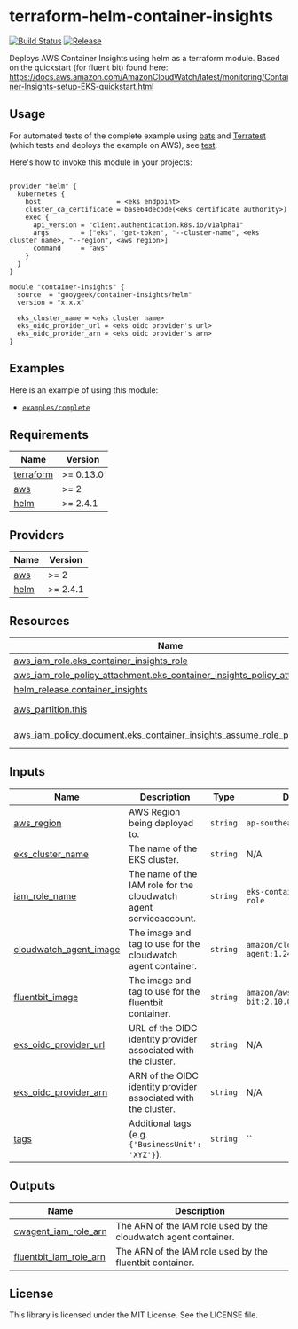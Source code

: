 # terraform-helm-container-insights

<!-- markdownlint-disable -->

[![Build Status](https://github.com/gooygeek/terraform-helm-container-insights/actions/workflows/terraform.yml/badge.svg)](https://github.com/gooygeek/terraform-helm-container-insights/actions/workflows/terraform.yml)
[![Release](https://github.com/gooygeek/terraform-helm-container-insights/actions/workflows/release.yml/badge.svg)](https://github.com/gooygeek/terraform-helm-container-insights/actions/workflows/release.yml)

<!-- markdownlint-restore -->

Deploys AWS Container Insights using helm as a terraform module.
Based on the quickstart (for fluent bit) found here:
https://docs.aws.amazon.com/AmazonCloudWatch/latest/monitoring/Container-Insights-setup-EKS-quickstart.html

## Usage

For automated tests of the complete example using [bats](https://github.com/bats-core/bats-core) and [Terratest](https://github.com/gruntwork-io/terratest) (which tests and deploys the example on AWS), see [test](test).

Here's how to invoke this module in your projects:

```hcl

provider "helm" {
  kubernetes {
    host                   = <eks endpoint>
    cluster_ca_certificate = base64decode(<eks certificate authority>)
    exec {
      api_version = "client.authentication.k8s.io/v1alpha1"
      args        = ["eks", "get-token", "--cluster-name", <eks cluster name>, "--region", <aws region>]
      command     = "aws"
    }
  }
}

module "container-insights" {
  source  = "gooygeek/container-insights/helm"
  version = "x.x.x"

  eks_cluster_name = <eks cluster name>
  eks_oidc_provider_url = <eks oidc provider's url>
  eks_oidc_provider_arn = <eks oidc provider's arn>
}
```

## Examples

Here is an example of using this module:

- [`examples/complete`](https://github.com/gooygeek/terraform-helm-container-insights/tree/master/examples/complete/)

## Requirements

| Name                                                                     | Version   |
| ------------------------------------------------------------------------ | --------- |
| <a name="requirement_terraform"></a> [terraform](#requirement_terraform) | >= 0.13.0 |
| <a name="requirement_aws"></a> [aws](#requirement_aws)                   | >= 2      |
| <a name="requirement_helm"></a> [helm](#requirement_helm)                | >= 2.4.1  |

## Providers

| Name                                                | Version  |
| --------------------------------------------------- | -------- |
| <a name="provider_aws"></a> [aws](#provider_aws)    | >= 2     |
| <a name="provider_helm"></a> [helm](#provider_helm) | >= 2.4.1 |

## Resources

| Name                                                                                                                                                                                  | Type        |
| ------------------------------------------------------------------------------------------------------------------------------------------------------------------------------------- | ----------- |
| [aws_iam_role.eks_container_insights_role](https://registry.terraform.io/providers/hashicorp/aws/latest/docs/resources/iam_role)                                                      | resource    |
| [aws_iam_role_policy_attachment.eks_container_insights_policy_attachment](https://registry.terraform.io/providers/hashicorp/aws/latest/docs/resources/aws_iam_role_policy_attachment) | resource    |
| [helm_release.container_insights](https://registry.terraform.io/providers/hashicorp/helm/latest/docs/resources/release)                                                               | resource    |
| [aws_partition.this](https://registry.terraform.io/providers/hashicorp/aws/latest/docs/data-sources/partition)                                                                        | data source |
| [aws_iam_policy_document.eks_container_insights_assume_role_policy](https://registry.terraform.io/providers/hashicorp/aws/latest/docs/data-sources/aws_iam_policy_document)           | data source |

## Inputs

| Name                                                                                                | Description                                                       | Type     | Default                                     | Required |
| --------------------------------------------------------------------------------------------------- | ----------------------------------------------------------------- | -------- | ------------------------------------------- | :------: |
| <a name="input_aws_region"></a> [aws_region](#input_aws_region)                                     | AWS Region being deployed to.                                     | `string` | `ap-southeast-2`                            |    no    |
| <a name="input_eks_cluster_name"></a> [eks_cluster_name](#input_eks_cluster_name)                   | The name of the EKS cluster.                                      | `string` | N/A                                         |   yes    |
| <a name="input_iam_role_name"></a> [iam_role_name](#input_iam_role_name)                            | The name of the IAM role for the cloudwatch agent serviceaccount. | `string` | `eks-container-insights-role`               |    no    |
| <a name="input_cloudwatch_agent_image"></a> [cloudwatch_agent_image](#input_cloudwatch_agent_image) | The image and tag to use for the cloudwatch agent container.      | `string` | `amazon/cloudwatch-agent:1.247348.0b251302` |    no    |
| <a name="input_fluentbit_image"></a> [fluentbit_image](#input_fluentbit_image)                      | The image and tag to use for the fluentbit container.             | `string` | `amazon/aws-for-fluent-bit:2.10.0`          |    no    |
| <a name="input_eks_oidc_provider_url"></a> [eks_oidc_provider_url](#input_eks_oidc_provider_url)    | URL of the OIDC identity provider associated with the cluster.    | `string` | N/A                                         |   yes    |
| <a name="input_eks_oidc_provider_arn"></a> [eks_oidc_provider_arn](#input_eks_oidc_provider_arn)    | ARN of the OIDC identity provider associated with the cluster.    | `string` | N/A                                         |   yes    |
| <a name="input_tags"></a> [tags](#input_tags)                                                       | Additional tags (e.g. `{'BusinessUnit': 'XYZ'}`).                 | `string` | `` | no                                     |

## Outputs

| Name                                                                                                  | Description                                                     |
| ----------------------------------------------------------------------------------------------------- | --------------------------------------------------------------- |
| <a name="output_cwagent_iam_role_arn"></a> [cwagent_iam_role_arn](#output_cwagent_iam_role_arn)       | The ARN of the IAM role used by the cloudwatch agent container. |
| <a name="output_fluentbit_iam_role_arn"></a> [fluentbit_iam_role_arn](#output_fluentbit_iam_role_arn) | The ARN of the IAM role used by the fluentbit container.        |

## License

This library is licensed under the MIT License. See the LICENSE file.

